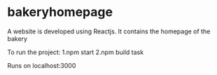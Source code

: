 # bakeryhomepage
A website is developed using Reactjs.
It contains the homepage of the bakery

To run the project:
1.npm start
2.npm build task

Runs on localhost:3000
